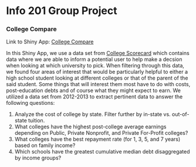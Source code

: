 # Info 201 Group Project

### College Compare

Link to Shiny App: [College Compare](https://hawkticehurst.shinyapps.io/College_Compare/)

In this Shiny App, we use a data set from [College Scorecard](https://collegescorecard.ed.gov/data/) which contains data where we are able to inform a potential user to help make a decsion when looking at which university to pick. When filtering through this data, we found four areas of interest that would be particularly helpful to either a high school student looking at different colleges or that of the parent of the said student.  Some things that will interest them most have to do with costs, post-education debts and of course what they might expect to earn.  We utilized a data set from 2012-2013 to extract pertinent data to answer the following questions:

1. Analyze the cost of college by state. Filter further by in-state vs. out-of-state tuition.
2. What colleges have the highest post-college average earnings depending on Public, Private Nonprofit, and Private For-Profit colleges?
3. What colleges have the best repayment rate (for 1, 3, 5, and 7 years) based on family income?
4. Which schools have the greatest cumulative median debt disaggregated by income groups?
